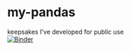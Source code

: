 # my-pandas
keepsakes I've developed for public use<br>
[![Binder](https://mybinder.org/badge_logo.svg)](https://mybinder.org/v2/gh/qvoice2000/my-pandas/HEAD)
